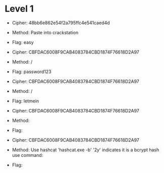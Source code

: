 # Level 1

- Cipher: 48bb6e862e54f2a795ffc4e541caed4d
- Method: Paste into crackstation
- Flag: easy

- Cipher: CBFDAC6008F9CAB4083784CBD1874F76618D2A97 
- Method: /
- Flag: password123

- Cipher: CBFDAC6008F9CAB4083784CBD1874F76618D2A97 
- Method: /
- Flag: letmein

- Cipher: CBFDAC6008F9CAB4083784CBD1874F76618D2A97 
- Method:
- Flag: 

- Cipher: CBFDAC6008F9CAB4083784CBD1874F76618D2A97 
- Method: 
Use hashcat 'hashcat.exe -b'
'$2y$' indicates it is a bcrypt hash
use command: 
- Flag: 